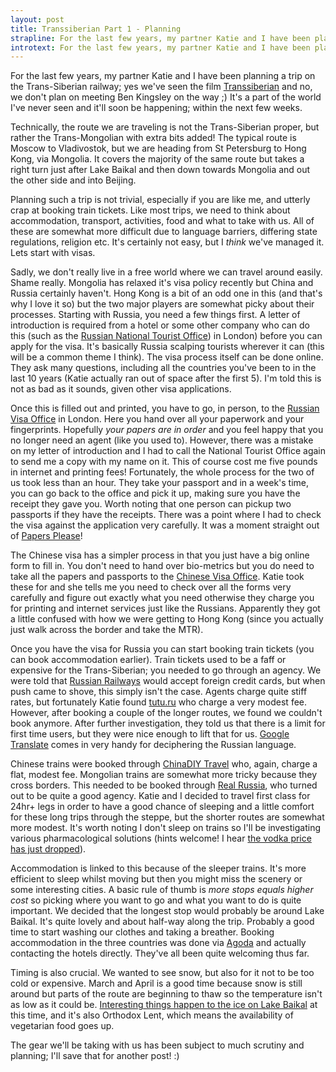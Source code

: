 ```yaml
---
layout: post
title: Transsiberian Part 1 - Planning
strapline: For the last few years, my partner Katie and I have been planning a trip on the Trans-Siberian railway; yes we've seen the film Transsiberian and no, we don't plan on meeting Ben Kingsley on the way ;) It's a part of the world I've never seen and it'll soon be happening; within the next few weeks.
introtext: For the last few years, my partner Katie and I have been planning a trip on the Trans-Siberian railway; yes we've seen the film Transsiberian and no, we don't plan on meeting Ben Kingsley on the way ;) It's a part of the world I've never seen and it'll soon be happening; within the next few weeks.
---
```


For the last few years, my partner Katie and I have been planning a trip on the Trans-Siberian railway; yes we've seen the film [Transsiberian](http://www.imdb.com/title/tt0800241/) and no, we don't plan on meeting Ben Kingsley on the way ;) It's a part of the world I've never seen and it'll soon be happening; within the next few weeks.

Technically, the route we are traveling is not the Trans-Siberian proper, but rather the Trans-Mongolian with extra bits added! The typical route is Moscow to Vladivostok, but we are heading from St Petersburg to Hong Kong, via Mongolia. It covers the majority of the same route but takes a right turn just after Lake Baikal and then down towards Mongolia and out the other side and into Beijing.

Planning such a trip is not trivial, especially if you are like me, and utterly crap at booking train tickets. Like most trips, we need to think about accommodation, transport, activities, food and what to take with us. All of these are somewhat more difficult due to language barriers, differing state regulations, religion etc. It's certainly not easy, but I *think* we've managed it. Lets start with visas.

Sadly, we don't really live in a free world where we can travel around easily. Shame really. Mongolia has relaxed it's visa policy recently but China and Russia certainly haven't. Hong Kong is a bit of an odd one in this (and that's why I love it so) but the two major players are somewhat picky about their processes. Starting with Russia, you need a few things first. A letter of introduction is required from a hotel or some other company who can do this (such as the [Russian National Tourist Office](http://www.visitrussia.org.uk)) in London) before you can apply for the visa. It's basically Russia scalping tourists wherever it can (this will be a common theme I think). The visa process itself can be done online. They ask many questions, including all the countries you've been to in the last 10 years (Katie actually ran out of space after the first 5). I'm told this is not as bad as it sounds, given other visa applications. 

Once this is filled out and printed, you have to go, in person, to the [Russian Visa Office](http://ru.vfsglobal.co.uk) in London. Here you hand over all your paperwork and your fingerprints. Hopefully *your papers are in order* and you feel happy that you no longer need an agent (like you used to). However, there was a mistake on my letter of introduction and I had to call the National Tourist Office again to send me a copy with my name on it. This of course cost me five pounds in internet and printing fees! Fortunately, the whole process for the two of us took less than an hour. They take your passport and in a week's time, you can go back to the office and pick it up, making sure you have the receipt they gave you. Worth noting that one person can pickup two passports if they have the receipts. There was a point where I had to check the visa against the application very carefully. It was a moment straight out of [Papers Please](http://papersplea.se)!

The Chinese visa has a simpler process in that you just have a big online form to fill in. You don't need to hand over bio-metrics but you do need to take all the papers and passports to the [Chinese Visa Office](http://visaforchina.org/LON_EN/). Katie took these for and she tells me you need to check over all the forms very carefully and figure out exactly what you need otherwise they charge you for printing and internet services just like the Russians. Apparently they got a little confused with how we were getting to Hong Kong (since you actually just walk across the border and take the MTR). 

Once you have the visa for Russia you can start booking train tickets (you can book accommodation earlier). Train tickets used to be a faff or expensive for the Trans-Siberian; you needed to go through an agency. We were told that [Russian Railways](http://rzd.ru) would accept foreign credit cards, but when push came to shove, this simply isn't the case. Agents charge quite stiff rates, but fortunately Katie found [tutu.ru](http://www.tutu.ru) who charge a very modest fee. However, after booking a couple of the longer routes, we found we couldn't book anymore. After further investigation, they told us that there is a limit for first time users, but they were nice enough to lift that for us. [Google Translate](https://translate.google.com) comes in very handy for deciphering the Russian language.

Chinese trains were booked through [ChinaDIY Travel](http://www.china-diy-travel.com/en) who, again, charge a flat, modest fee. Mongolian trains are somewhat more tricky because they cross borders. This needed to be booked through [Real Russia](http://realrussia.co.uk), who turned out to be quite a good agency. Katie and I decided to travel first class for 24hr+ legs in order to have a good chance of sleeping and a little comfort for these long trips through the steppe, but the shorter routes are somewhat more modest. It's worth noting I don't sleep on trains so I'll be investigating various pharmacological solutions (hints welcome! I hear [the vodka price has just dropped](http://money.cnn.com/2014/12/31/news/economy/russia-vodka-putin/index.html)).

Accommodation is linked to this because of the sleeper trains. It's more efficient to sleep whilst moving but then you might miss the scenery or some interesting cities. A basic rule of thumb is *more stops equals higher cost* so picking where you want to go and what you want to do is quite important. We decided that the longest stop would probably be around Lake Baikal. It's quite lovely and about half-way along the trip. Probably a good time to start washing our clothes and taking a breather. Booking accommodation in the three countries was done via [Agoda](http://www.agoda.com) and actually contacting the hotels directly. They've all been quite welcoming thus far.

Timing is also crucial. We wanted to see snow, but also for it not to be too cold or expensive. March and April is a good time because snow is still around but parts of the route are beginning to thaw so the temperature isn't as low as it could be. [Interesting things happen to the ice on Lake Baikal](http://www.mymodernmet.com/profiles/blogs/lake-baikal-russia-ice-hummocks) at this time, and it's also Orthodox Lent, which means the availability of vegetarian food goes up. 

The gear we'll be taking with us has been subject to much scrutiny and planning; I'll save that for another post! :)


